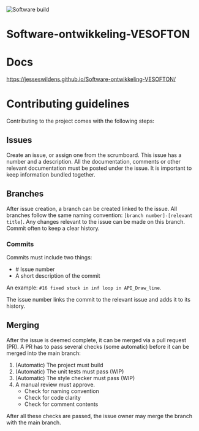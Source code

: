 ![Software build](https://github.com/JesseSwildens/Software-ontwikkeling-VESOFTON/actions/workflows/main.yml/badge.svg?branch=main)

# Software-ontwikkeling-VESOFTON

# Docs
https://jesseswildens.github.io/Software-ontwikkeling-VESOFTON/

# Contributing guidelines
Contributing to the project comes with the following steps:

## Issues
Create an issue, or assign one from the scrumboard. This issue has a number and a description. All the documentation, comments or other relevant documentation must be posted under the issue. It is important to keep information bundled together.

## Branches
After issue creation, a branch can be created linked to the issue. All branches follow the same naming convention: `[branch number]-[relevant title]`. Any changes relevant to the issue can be made on this branch. Commit often to keep a clear history.

### Commits
Commits must include two things:
- \# Issue number
- A short description of the commit

An example: `#16 fixed stuck in inf loop in API_Draw_line`.

The issue number links the commit to the relevant issue and adds it to its history.

## Merging
After the issue is deemed complete, it can be merged via a pull request (PR). A PR has to pass several  checks (some automatic) before it can be merged into the main branch:

1. (Automatic) The project must build
2. (Automatic) The unit tests must pass (WIP)
3. (Automatic) The style checker must pass (WIP)
4. A manual review must approve.
    - Check for naming convention
    - Check for code clarity
    - Check for comment contents

After all these checks are passed, the issue owner may merge the branch with the main branch.

